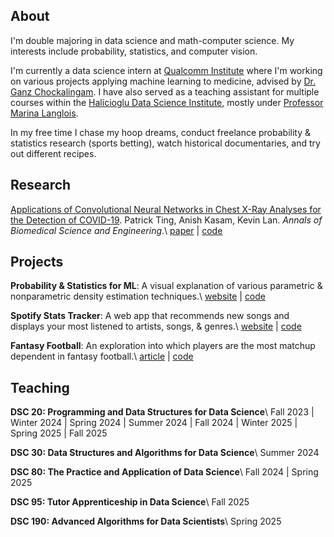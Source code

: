 ---
---

## About

I'm double majoring in data science and math-computer science. My interests include probability, statistics, and computer vision.

I'm currently a data science intern at [Qualcomm Institute](https://qi.ucsd.edu/) where I'm working on various projects applying machine learning to medicine, advised by [Dr. Ganz Chockalingam](https://pdel.ucsd.edu/people/research-affiliates/ganz-chockalingam.html). I have also served as a teaching assistant for multiple courses within the [Halicioglu Data Science Institute](https://datascience.ucsd.edu/), mostly under [Professor Marina Langlois](https://datascience.ucsd.edu/people/marina-langlois/). 

In my free time I chase my hoop dreams, conduct freelance probability & statistics research (sports betting), watch historical documentaries, and try out different recipes.

## Research

<u>Applications of Convolutional Neural Networks in Chest X-Ray Analyses for the Detection of COVID-19</u>. Patrick Ting, Anish Kasam, Kevin Lan. *Annals of Biomedical Science and Engineering*.\\
[paper](https://www.biomedscijournal.com/articles/abse-aid1015.php) | [code](https://github.com/anishkasam/cxr-net)

## Projects

__Probability & Statistics for ML__: A visual explanation of various parametric & nonparametric density estimation techniques.\\
[website](https://anishkasam.github.io/probability-for-ml/) | [code](https://github.com/anishkasam/probability-for-ml)

__Spotify Stats Tracker__: A web app that recommends new songs and displays your most listened to artists, songs, & genres.\\
[website](https://spotify-stats-tracker.netlify.app/) | [code](https://github.com/anishkasam/spotify-stats-tracker)

__Fantasy Football__: An exploration into which players are the most matchup dependent in fantasy football.\\
[article](https://towardsdatascience.com/fantasy-football-data-analysis-with-python-b3c017d0d3b5) | [code](https://github.com/anishkasam/fantasy-football)

## Teaching

__DSC 20: Programming and Data Structures for Data Science__\\
Fall 2023 | Winter 2024 | Spring 2024 | Summer 2024 | Fall 2024 | Winter 2025 | Spring 2025 | Fall 2025

__DSC 30: Data Structures and Algorithms for Data Science__\\
Summer 2024

__DSC 80: The Practice and Application of Data Science__\\
Fall 2024 | Spring 2025

__DSC 95: Tutor Apprenticeship in Data Science__\\
Fall 2025

__DSC 190: Advanced Algorithms for Data Scientists__\\
Spring 2025